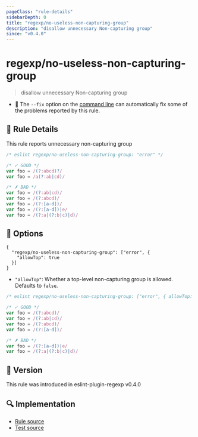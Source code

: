```yaml
---
pageClass: "rule-details"
sidebarDepth: 0
title: "regexp/no-useless-non-capturing-group"
description: "disallow unnecessary Non-capturing group"
since: "v0.4.0"
---
```

# regexp/no-useless-non-capturing-group

> disallow unnecessary Non-capturing group

- :wrench: The `--fix` option on the [command line](https://eslint.org/docs/user-guide/command-line-interface#fixing-problems) can automatically fix some of the problems reported by this rule.

## :book: Rule Details

This rule reports unnecessary non-capturing group

<eslint-code-block fix>

```js
/* eslint regexp/no-useless-non-capturing-group: "error" */

/* ✓ GOOD */
var foo = /(?:abcd)?/
var foo = /a(?:ab|cd)/

/* ✗ BAD */
var foo = /(?:ab|cd)/
var foo = /(?:abcd)/
var foo = /(?:[a-d])/
var foo = /(?:[a-d])|e/
var foo = /(?:a|(?:b|c)|d)/
```

</eslint-code-block>

## :wrench: Options

```json5
{
  "regexp/no-useless-non-capturing-group": ["error", {
    "allowTop": true
  }]
}
```

- `"allowTop"`:
  Whether a top-level non-capturing group is allowed. Defaults to `false`.

<eslint-code-block fix>

```js
/* eslint regexp/no-useless-non-capturing-group: ["error", { allowTop: true }] */

/* ✓ GOOD */
var foo = /(?:abcd)/
var foo = /(?:ab|cd)/
var foo = /(?:abcd)/
var foo = /(?:[a-d])/

/* ✗ BAD */
var foo = /(?:[a-d])|e/
var foo = /(?:a|(?:b|c)|d)/
```

</eslint-code-block>

## :rocket: Version

This rule was introduced in eslint-plugin-regexp v0.4.0

## :mag: Implementation

- [Rule source](https://github.com/ota-meshi/eslint-plugin-regexp/blob/master/lib/rules/no-useless-non-capturing-group.ts)
- [Test source](https://github.com/ota-meshi/eslint-plugin-regexp/blob/master/tests/lib/rules/no-useless-non-capturing-group.ts)
